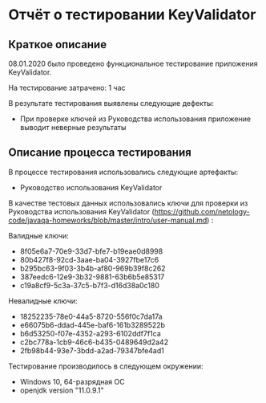 # Отчёт о тестировании KeyValidator

## Краткое описание

08.01.2020 было проведено функциональное тестирование приложения KeyValidator.

На тестирование затрачено: 1 час

В результате тестирования выявлены следующие дефекты:
* При проверке ключей из Руководства использования приложение выводит неверные результаты

## Описание процесса тестирования

В процессе тестирования использовались следующие артефакты:
* Руководство использования KeyValidator

В качестве тестовых данных использовались ключи для проверки из Руководства использования KeyValidator (https://github.com/netology-code/javaqa-homeworks/blob/master/intro/user-manual.md) :

Валидные ключи:
*  8f05e6a7-70e9-33d7-bfe7-b19eae0d8998
* 80b427f8-92cd-3aae-ba04-3927fbe17c6
* b295bc63-9f03-3b4b-af80-969b39f8c262
* 387eedc6-12e9-3b32-9881-63b6b5e85317
* c19a8cf9-5c3a-37c5-b7f3-d16d38a0c180

Невалидные ключи:
* 18252235-78e0-44a5-8720-556f0c7da17a
* e66075b6-ddad-445e-baf6-161b3289522b
* b6d53250-f07e-4352-a293-6102ddf7f1ca
* c2bc778a-1cb9-46c6-b435-0489649d2a42
* 2fb98b44-93e7-3bdd-a2ad-79347bfe4ad1

Тестирование производилось в следующем окружении:
* Windows 10, 64-разрядная ОС
* openjdk version "11.0.9.1"

